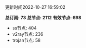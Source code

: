 更新时间2022-10-27 16:59:02

**总订阅: 73**
**总节点: 2112**
**有效节点: 698**
- ss节点: 404
- v2ray节点: 236
- trojan节点: 58
